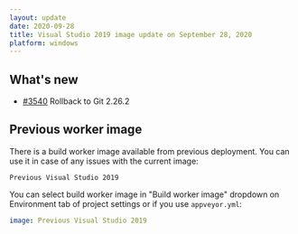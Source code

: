 ```yaml
---
layout: update
date: 2020-09-28
title: Visual Studio 2019 image update on September 28, 2020
platform: windows
---
```


## What's new

* [#3540](https://github.com/appveyor/ci/issues/3540) Rollback to Git 2.26.2

## Previous worker image

There is a build worker image available from previous deployment. You can use it in case of any issues with the current image:

`Previous Visual Studio 2019`

You can select build worker image in "Build worker image" dropdown on Environment tab of project settings or if you use `appveyor.yml`:

```yaml
image: Previous Visual Studio 2019
```